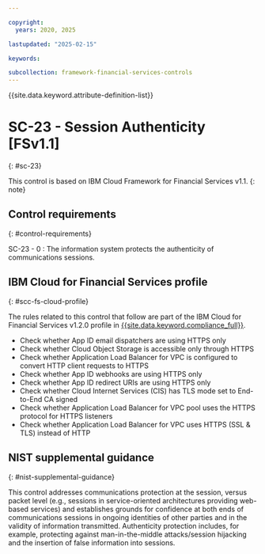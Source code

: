 ```yaml
---

copyright:
  years: 2020, 2025

lastupdated: "2025-02-15"

keywords:

subcollection: framework-financial-services-controls
---
```


{{site.data.keyword.attribute-definition-list}}

               
# SC-23 - Session Authenticity [FSv1.1]
{: #sc-23}

This control is based on IBM Cloud Framework for Financial Services v1.1.
{: note}


## Control requirements
{: #control-requirements}

SC-23 - 0
    : The information system protects the authenticity of communications sessions.

## IBM Cloud for Financial Services profile
{: #scc-fs-cloud-profile}

The rules related to this control that follow are part of the IBM Cloud for Financial Services v1.2.0 profile in [{{site.data.keyword.compliance_full}}](/docs/security-compliance?topic=security-compliance-getting-started).

- Check whether App ID email dispatchers are using HTTPS only 
- Check whether Cloud Object Storage is accessible only through HTTPS 
- Check whether Application Load Balancer for VPC is configured to convert HTTP client requests to HTTPS 
- Check whether App ID webhooks are using HTTPS only 
- Check whether App ID redirect URIs are using HTTPS only 
- Check whether Cloud Internet Services (CIS) has TLS mode set to End-to-End CA signed 
- Check whether Application Load Balancer for VPC pool uses the HTTPS protocol for HTTPS listeners 
- Check whether Application Load Balancer for VPC uses HTTPS (SSL & TLS) instead of HTTP

## NIST supplemental guidance
{: #nist-supplemental-guidance}

This control addresses communications protection at the session, versus packet level (e.g., sessions in service-oriented architectures providing web-based services) and establishes grounds for confidence at both ends of communications sessions in ongoing identities of other parties and in the validity of information transmitted. Authenticity protection includes, for example, protecting against man-in-the-middle attacks/session hijacking and the insertion of false information into sessions.






